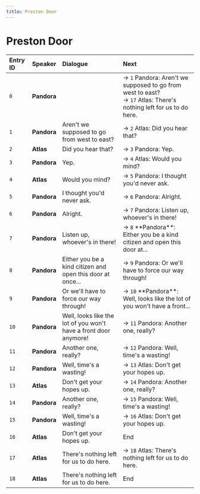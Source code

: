 ```yaml
---
title: Preston Door
---
```


# Preston Door


| Entry ID | Speaker | Dialogue | Next |
| :------- | :------ | :------- | :------------ |
| `0` | **Pandora** |  | → `1` Pandora: Aren't we supposed to go from west to east?<br>→ `17` Atlas: There's nothing left for us to do here\. |
| `1` | **Pandora** | Aren't we supposed to go from west to east? | → `2` Atlas: Did you hear that? |
| `2` | **Atlas** | Did you hear that? | → `3` Pandora: Yep\. |
| `3` | **Pandora** | Yep\. | → `4` Atlas: Would you mind? |
| `4` | **Atlas** | Would you mind? | → `5` Pandora: I thought you'd never ask\. |
| `5` | **Pandora** | I thought you'd never ask\. | → `6` Pandora: Alright\. |
| `6` | **Pandora** | Alright\. | → `7` Pandora: Listen up, whoever's in there\! |
| `7` | **Pandora** | Listen up, whoever's in there\! | → `8` \*\*Pandora\*\*: Either you be a kind citizen and open this door at\.\.\. |
| `8` | **Pandora** | Either you be a kind citizen and open this door at once\.\.\. | → `9` Pandora: Or we'll have to force our way through\! |
| `9` | **Pandora** | Or we'll have to force our way through\! | → `10` \*\*Pandora\*\*: Well, looks like the lot of you won't have a front\.\.\. |
| `10` | **Pandora** | Well, looks like the lot of you won't have a front door anymore\! | → `11` Pandora: Another one, really? |
| `11` | **Pandora** | Another one, really? | → `12` Pandora: Well, time's a wasting\! |
| `12` | **Pandora** | Well, time's a wasting\! | → `13` Atlas: Don't get your hopes up\. |
| `13` | **Atlas** | Don't get your hopes up\. | → `14` Pandora: Another one, really? |
| `14` | **Pandora** | Another one, really? | → `15` Pandora: Well, time's a wasting\! |
| `15` | **Pandora** | Well, time's a wasting\! | → `16` Atlas: Don't get your hopes up\. |
| `16` | **Atlas** | Don't get your hopes up\. | End |
| `17` | **Atlas** | There's nothing left for us to do here\. | → `18` Atlas: There's nothing left for us to do here\. |
| `18` | **Atlas** | There's nothing left for us to do here\. | End |

